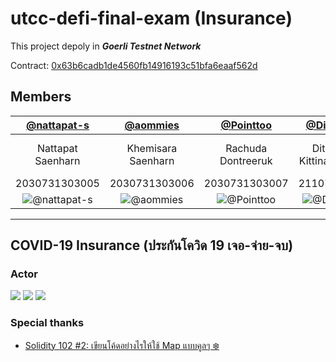 # utcc-defi-final-exam (Insurance)

This project depoly in ***Goerli Testnet Network***

Contract: [0x63b6cadb1de4560fb14916193c51bfa6eaaf562d](https://goerli.etherscan.io/address/0x63b6cadb1de4560fb14916193c51bfa6eaaf562d)

## Members

[@nattapat-s](https://github.com/nattapat-s) | [@aommies](https://github.com/aommies) | [@Pointtoo](https://github.com/Pointtoo) | [@Ditsayaporn](https://github.com/Ditsayaporn) | [@bank15632](https://github.com/bank15632)
:---: | :---: | :---: | :---: | :---: 
Nattapat Saenharn | Khemisara Saenharn | Rachuda Dontreeruk | Ditsayaporn Kittinanthanachot | Sutja Dhavehutsadin Na Ayuthaya
2030731303005 | 2030731303006 | 2030731303007 | 2110731303004 | 2110731303006
![@nattapat-s](https://avatars.githubusercontent.com/u/90109239?s=100&v=4) | ![@aommies](https://avatars.githubusercontent.com/u/90561459?s=100&v=4) | ![@Pointtoo](https://avatars.githubusercontent.com/u/90561792?s=100&v=4) | ![@Ditsayaporn](https://avatars.githubusercontent.com/u/90563514?s=100&v=4) | ![@bank15632](https://avatars.githubusercontent.com/u/62515222?s=100&v=4)

---

## COVID-19 Insurance (ประกันโควิด 19 เจอ-จ่าย-จบ)
### Actor
<img src="http://yuml.me/diagram/plain/usecase/[Owner (Admin)]-(ฝากเงินเข้าระบบ), [Owner (Admin)]-(ถอนเงินจากระบบ), [Owner (Admin)]-(เพิ่มโรงพยาบาลในระบบ), [Owner (Admin)]-(ลบโรงพยาบาลในระบบ)">

<img src="http://yuml.me/diagram/plain/usecase/[Customer]-(ซื้อประกัน)">

<img src="http://yuml.me/diagram/plain/usecase/[Hospital]-(เคลมประกันให้กับผู้ที่ติดเชื้อโควิด)">

### Special thanks
- [Solidity 102 #2: เขียนโค้ดอย่างไรให้ใช้ Map แบบคูลๆ ❄️](https://medium.com/band-protocol-thailand/solidity-102-2-%E0%B9%80%E0%B8%82%E0%B8%B5%E0%B8%A2%E0%B8%99%E0%B9%82%E0%B8%84%E0%B9%89%E0%B8%94%E0%B8%AD%E0%B8%A2%E0%B9%88%E0%B8%B2%E0%B8%87%E0%B9%84%E0%B8%A3%E0%B9%83%E0%B8%AB%E0%B9%89%E0%B9%83%E0%B8%8A%E0%B9%89-map-%E0%B9%81%E0%B8%9A%E0%B8%9A%E0%B8%84%E0%B8%B9%E0%B8%A5%E0%B9%86-1ffbf170e44a)
